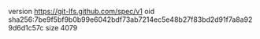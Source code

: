 version https://git-lfs.github.com/spec/v1
oid sha256:7be9f5bf9b0b99e6042bdf73ab7214ec5e48b27f83bd2d91f7a8a929d6d1c57c
size 4079
